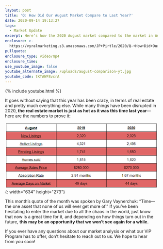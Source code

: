 ```yaml
---
layout: post
title: 'Q: How Did Our August Market Compare to Last Year?'
date: 2020-09-14 19:13:27
tags:
  - Market Update
excerpt: Here’s how the 2020 August market compared to the market in August 2019.
enclosure: >-
  https://vyralmarketing.s3.amazonaws.com/JP+Pirtle/2020/Q-+How+Did+Our+August+Market+Compare+to+Last+Year_.mp4
pullquote:
enclosure_type: video/mp4
enclosure_time:
use_youtube_image: false
youtube_alternate_image: /uploads/august-comparison-yt.jpg
youtube_code: tKTAWF8vcrA
---
```


{% include youtube.html %}

It goes without saying that this year has been crazy, in terms of real estate and pretty much everything else. While many things have been disrupted in 2020, **the real estate market is just as hot as it was this time last year**—here are the numbers to prove it:

![](/uploads/1.PNG){: width="634" height="273"}

This month’s quote of the month was spoken by Gary Vaynerchuk: “Time—the one asset that none of us will ever get more of.” If you’ve been hesitating to enter the market due to all the chaos in the world, just know that now is a great time for it, and depending on how things turn out in the future, **this may be an opportunity that we won’t see again for a while.**

If you ever have any questions about our market analysis or what our VIP Program has to offer, don’t hesitate to reach out to us. We hope to hear from you soon\!